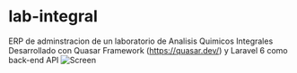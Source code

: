 # lab-integral
ERP de adminstracion de un laboratorio de Analisis Quimicos Integrales 
Desarrollado con Quasar Framework (https://quasar.dev/) y Laravel 6 como back-end API 
![Screen](https://i.imgur.com/HYHOYlw.png)
